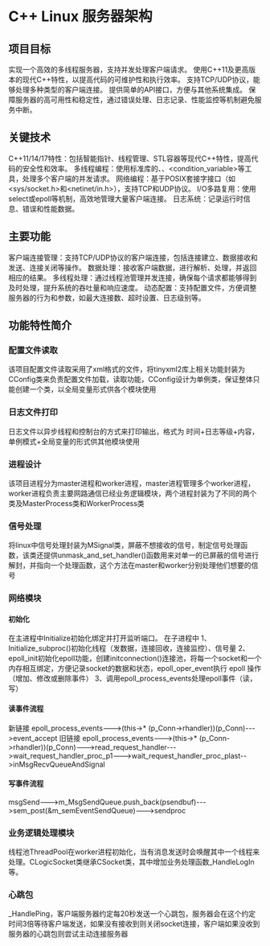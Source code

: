 # C++ Linux 服务器架构

## 项目目标
实现一个高效的多线程服务器，支持并发处理客户端请求。
使用C++11及更高版本的现代C++特性，以提高代码的可维护性和执行效率。
支持TCP/UDP协议，能够处理多种类型的客户端连接。
提供简单的API接口，方便与其他系统集成。
保障服务器的高可用性和稳定性，通过错误处理、日志记录、性能监控等机制避免服务中断。
## 关键技术
C++11/14/17特性：包括智能指针、线程管理、STL容器等现代C++特性，提高代码的安全性和效率。
多线程编程：使用标准库的<thread>、<mutex>、<condition_variable>等工具，处理多个客户端的并发请求。
网络编程：基于POSIX套接字接口（如<sys/socket.h>和<netinet/in.h>），支持TCP和UDP协议。
I/O多路复用：使用select或epoll等机制，高效地管理大量客户端连接。
日志系统：记录运行时信息、错误和性能数据。
## 主要功能
客户端连接管理：支持TCP/UDP协议的客户端连接，包括连接建立、数据接收和发送、连接关闭等操作。
数据处理：接收客户端数据，进行解析、处理，并返回相应的结果。
多线程处理：通过线程池管理并发连接，确保每个请求都能够得到及时处理，提升系统的吞吐量和响应速度。
动态配置：支持配置文件，方便调整服务器的行为和参数，如最大连接数、超时设置、日志级别等。

## 功能特性简介
### 配置文件读取
该项目配置文件读取采用了xml格式的文件，将tinyxml2库上相关功能封装为CConfig类来负责配置文件加载，读取功能，CConfig设计为单例类，保证整体只能创建一个类，以全局变量形式供各个模块使用
### 日志文件打印
日志文件以异步线程和控制台的方式来打印输出，格式为 时间+日志等级+内容，单例模式+全局变量的形式供其他模块使用
### 进程设计
该项目进程分为master进程和worker进程，master进程管理多个worker进程，worker进程负责主要网路通信已经业务逻辑模块，两个进程封装为了不同的两个类及MasterProcess类和WorkerProcess类
### 信号处理
将linux中信号处理封装为MSignal类，屏蔽不想接收的信号，制定信号处理函数，该类还提供unmask_and_set_handler()函数用来对单一的已屏蔽的信号进行解封，并指向一个处理函数，这个方法在master和worker分别处理他们想要的信号
### 网络模块
#### 初始化
在主进程中Initialize初始化绑定并打开监听端口。
在子进程中
1、Initialize_subproc()初始化线程（发数据，连接回收，连接监控）、信号量
2、epoll_init初始化epoll功能，创建initconnection()连接池，将每一个socket和一个内存相互绑定，方便记录socket的数据和状态，epoll_oper_event执行 epoll 操作（增加、修改或删除事件）
3、调用epoll_process_events处理epoll事件（读，写）
#### 读事件流程
新链接 epoll_process_events--->(this->* (p_Conn->rhandler))(p_Conn)--->event_accept
旧链接 epoll_process_events--->(this->* (p_Conn->rhandler))(p_Conn)--->read_request_handler--->wait_request_handler_proc_p1--->wait_request_handler_proc_plast-->inMsgRecvQueueAndSignal
#### 写事件流程
msgSend--->m_MsgSendQueue.push_back(psendbuf)--->sem_post(&m_semEventSendQueue)--->sendproc
### 业务逻辑处理模块
线程池ThreadPool在worker进程初始化，当有消息发送时会唤醒其中一个线程来处理。CLogicSocket类继承CSocket类，其中增加业务处理函数_HandleLogIn等。
### 心跳包
_HandlePing，客户端服务器约定每20秒发送一个心跳包，服务器会在这个约定时间3倍等待客户端发送，如果没有接收到则关闭socket连接，客户端如果没收到服务器的心跳包则尝试主动连接服务器




